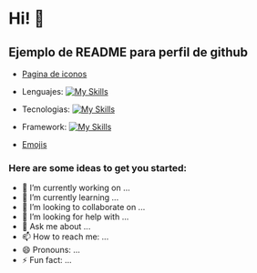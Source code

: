 # Hi!  🤖

## Ejemplo de README para perfil de github

- [Pagina de iconos](https://github.com/tandpfun/skill-icons)

- Lenguajes: [![My Skills](https://skillicons.dev/icons?i=js,html,css)](https://github.com/Erick-C3)
- Tecnologias: [![My Skills](https://skillicons.dev/icons?i=git,nodejs,mysql)](https://github.com/Erick-C3)
- Framework: [![My Skills](https://skillicons.dev/icons?i=bootstrap,express,react)](https://github.com/Erick-C3)

- [Emojis](https://github.com/ikatyang/emoji-cheat-sheet/blob/master/README.md)

### Here are some ideas to get you started:

- 🔭 I’m currently working on ...
- 🌱 I’m currently learning ...
- 👯 I’m looking to collaborate on ...
- 🤔 I’m looking for help with ...
- 💬 Ask me about ...
- 📫 How to reach me: ...
- 😄 Pronouns: ...
- ⚡ Fun fact: ...

